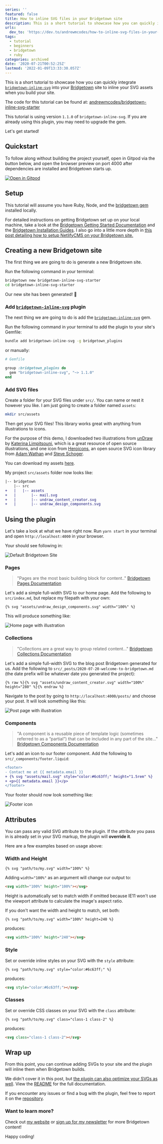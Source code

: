 ```yaml
---
series: ''
featured: false
title: How to inline SVG files in your Bridgetown site
description: This is a short tutorial to showcase how you can quickly integrate bridgetown-inline-svg into your Br...
urls:
  dev_to: 'https://dev.to/andrewmcodes/how-to-inline-svg-files-in-your-bridgetown-site-45ag'
tags:
  - tutorial
  - beginners
  - bridgetown
  - ruby
categories: archived
date: '2020-07-21T00:52:25Z'
lastmod: '2022-01-09T13:33:30.057Z'
---
```


This is a short tutorial to showcase how you can quickly integrate [`bridgetown-inline-svg`](https://github.com/andrewmcodes/bridgetown-inline-svg) into your [Bridgetown](https://www.bridgetownrb.com) site to inline your SVG assets when you build your site.

The code for this tutorial can be found at: [andrewmcodes/bridgetown-inline-svg-starter](https://github.com/andrewmcodes/bridgetown-inline-svg-starter)

This tutorial is using version `1.1.0` of `bridgetown-inline-svg`. If you are already using this plugin, you may need to upgrade the gem.

Let's get started!

## Quickstart

To follow along without building the project yourself, open in Gitpod via the button below, and open the browser preview on port 4000 after dependencies are installed and Bridgetown starts up.

[![Open in Gitpod](https://gitpod.io/button/open-in-gitpod.svg)](https://gitpod.io/#https://github.com/andrewmcodes/bridgetown-inline-svg-starter)

## Setup

This tutorial will assume you have Ruby, Node, and the [bridgetown gem](https://rubygems.org/gems/bridgetown) installed locally.

For detailed instructions on getting Bridgetown set up on your local machine, take a look at the [Bridgetown Getting Started Documentation](https://www.bridgetownrb.com/docs/) and the [Bridgetown Installation Guides](https://www.bridgetownrb.com/docs/installation). I also go into a little more depth in [this post detailing how to setup NetlifyCMS on your Bridgetown site.](https://dev.to/andrewmcodes/creating-a-blog-with-bridgetown-and-netlify-cms-1d1a)

## Creating a new Bridgetown site

The first thing we are going to do is generate a new Bridgetown site.

Run the following command in your terminal:

```bash
bridgetown new bridgetown-inline-svg-starter
cd bridgetown-inline-svg-starter
```

Our new site has been generated! :tada:

### Add [`bridgetown-inline-svg`](https://github.com/andrewmcodes/bridgetown-inline-svg) plugin

The next thing we are going to do is add the [`bridgetown-inline-svg`](https://github.com/andrewmcodes/bridgetown-inline-svg) gem.

Run the following command in your terminal to add the plugin to your site's Gemfile:

```bash
bundle add bridgetown-inline-svg -g bridgetown_plugins
```

or manually:

```ruby
# Gemfile

group :bridgetown_plugins do
  gem "bridgetown-inline-svg", "~> 1.1.0"
end
```

### Add SVG files

Create a folder for your SVG files under `src/`. You can name or nest it however you like. I am just going to create a folder named `assets`:

```bash
mkdir src/assets
```

Then get your SVG files! This library works great with anything from illustrations to icons.

For the purpose of this demo, I downloaded two illustrations from [unDraw](https://undraw.co) by [Katerina Limpitsouni](https://twitter.com/ninaLimpi), which is a great resource of open source illustrations, and one icon from [Heroicons](https://github.com/refactoringui/heroicons), an open source SVG icon library from [Adam Wathan](https://adamwathan.me) and [Steve Schoger](https://www.steveschoger.com).

You can download my assets [here](https://github.com/andrewmcodes/bridgetown-inline-svg-starter/releases/download/v1.0.0/assets.zip).

My project `src/assets` folder now looks like:

```diff
|-- bridgetown
    |-- src
+   |   |-- assets
+   |       |-- mail.svg
+   |       |-- undraw_content_creator.svg
+   |       |-- undraw_design_components.svg
```

## Using the plugin

Let's take a look at what we have right now. Run `yarn start` in your terminal and open `http://localhost:4000` in your browser.

Your should see following in:

![Default Bridgetown Site](https://dev-to-uploads.s3.amazonaws.com/i/m9dg93scfne9srinnpkw.jpg)

### Pages

> "Pages are the most basic building block for content.." [Bridgetown Pages Documentation](https://www.bridgetownrb.com/docs/pages)

Let's add a simple full-width SVG to our home page. Add the following to `src/index.md`, but replace my filepath with your own:

```liquid
{% svg "assets/undraw_design_components.svg" width="100%" %}
```

This will produce something like:

![Home page with illustration](https://dev-to-uploads.s3.amazonaws.com/i/sd27459kmiiqxx10ar36.jpg)

### Collections

> "Collections are a great way to group related content..." [Bridgetown Collections Documentation](https://www.bridgetownrb.com/docs/collections)

Let's add a simple full-width SVG to the blog post Bridgetown generated for us. Add the following to `src/_posts/2020-07-20-welcome-to-bridgetown.md` (the date prefix will be whatever date you generated the project):

```liquid
{% raw %}{% svg "assets/undraw_content_creator.svg" width="100%" height="280" %}{% endraw %}
```

Navigate to the post by going to `http://localhost:4000/posts/` and choose your post. It will look something like this:

![Post page with illustration](https://dev-to-uploads.s3.amazonaws.com/i/gfd9xw5cq38rxtoohtbj.jpg)

### Components

> "A component is a reusable piece of template logic (sometimes referred to as a “partial”) that can be included in any part of the site..." [Bridgetown Components Documentation](https://www.bridgetownrb.com/docs/components)

Let's add an icon to our footer component. Add the following to `src/_components/footer.liquid`:

```diff
<footer>
- Contact me at {{ metadata.email }}
+ {% svg "assets/mail.svg" style="color:#6c63ff;" height="1.5rem" %}
+ <p>{{ metadata.email }}</p>
</footer>
```

Your footer should now look something like:

![Footer icon](https://dev-to-uploads.s3.amazonaws.com/i/9e6z1wjnwsot2hzl9m94.jpg)

## Attributes

You can pass any valid SVG attribute to the plugin. If the attribute you pass in is already set in your SVG markup, the plugin will **override it**.

Here are a few examples based on usage above:

### Width and Height

```liquid
{% svg "path/to/my.svg" width="100%" %}
```

Adding `width="100%"` as an argument will change our output to:

```html
<svg width="100%" height="100%"></svg>
```

Height is automatically set to match width if omitted because IE11 won't use the viewport attribute to calculate the image's aspect ratio.

If you don't want the width and height to match, set both:

```liquid
{% svg "path/to/my.svg" width="100%" height=240 %}
```

produces:

```html
<svg width="100%" height="240"></svg>
```

### Style

Set or override inline styles on your SVG with the `style` attribute:

```liquid
{% svg "path/to/my.svg" style="color:#6c63ff;" %}
```

produces:

```html
<svg style="color:#6c63ff;"></svg>
```

### Classes

Set or override CSS classes on your SVG with the `class` attribute:

```liquid
{% svg "path/to/my.svg" class="class-1 class-2" %}
```

produces:

```html
<svg class="class-1 class-2"></svg>
```

## Wrap up

From this point, you can continue adding SVGs to your site and the plugin will inline them when Bridgetown builds.

We didn't cover it in this post, but [the plugin can also optimize your SVGs as well](https://github.com/andrewmcodes/bridgetown-inline-svg#optional-configuration-options). View the [README](https://github.com/andrewmcodes/bridgetown-inline-svg) for the full documentation.

If you encounter any issues or find a bug with the plugin, feel free to report it on the [repository](https://github.com/andrewmcodes/bridgetown-inline-svg).

### Want to learn more?

Check out [my website](https://www.andrewm.codes) or [sign up for my newsletter](https://andrew.rubyists.dev) for more Bridgetown content!

Happy coding!
